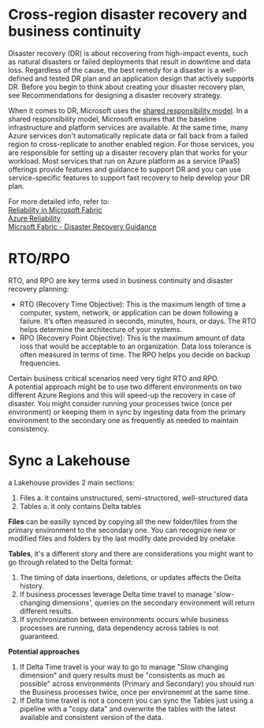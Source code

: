 # Cross-region disaster recovery and business continuity

Disaster recovery (DR) is about recovering from high-impact events, such as natural disasters or failed deployments that result in downtime and data loss. Regardless of the cause, the best remedy for a disaster is a well-defined and tested DR plan and an application design that actively supports DR. Before you begin to think about creating your disaster recovery plan, see Recommendations for designing a disaster recovery strategy.

When it comes to DR, Microsoft uses the [shared responsibility model](https://learn.microsoft.com/en-us/azure/reliability/business-continuity-management-program#shared-responsibility-model). In a shared responsibility model, Microsoft ensures that the baseline infrastructure and platform services are available. At the same time, many Azure services don't automatically replicate data or fall back from a failed region to cross-replicate to another enabled region. For those services, you are responsible for setting up a disaster recovery plan that works for your workload. Most services that run on Azure platform as a service (PaaS) offerings provide features and guidance to support DR and you can use service-specific features to support fast recovery to help develop your DR plan.

For more detailed info, refer to:  </br>
[Reliability in Microsoft Fabric](https://learn.microsoft.com/en-us/azure/reliability/reliability-fabric) </br>
[Azure Reliability](https://learn.microsoft.com/en-us/azure/well-architected/reliability/) </br>
[Micrsoft Fabric - Disaster Recovery Guidance](https://learn.microsoft.com/en-us/fabric/security/experience-specific-guidance?source=recommendations) </br>

# RTO/RPO

RTO, and RPO are key terms used in business continuity and disaster recovery planning:  </br>

 - RTO (Recovery Time Objective): This is the maximum length of time a computer, system, network, or application can be down following a failure. It’s often measured in seconds, minutes, hours, or days. The RTO helps determine the architecture of your systems.  </br>
 - RPO (Recovery Point Objective): This is the maximum amount of data loss that would be acceptable to an organization. Data loss tolerance is often measured in terms of time. The RPO helps you decide on backup frequencies.  </br>

Certain business critical scenarios need very tight RTO and RPO.  </br>
A potential approach might be to use two different environments on two different Azure Regions and this will speed-up the recovery in case of disaster.
You might consider running your processes twice (once per environment) or keeping them in sync by ingesting data from the primary environment to the secondary one as frequently as needed to maintain consistency.


# Sync a Lakehouse

a Lakehouse provides 2 main sections:
1. Files
   a. it contains unstructured, semi-structored, well-structured data
3. Tables
   a. it only contains Delta tables

**Files** can be easilly synced by copying all the new folder/files from the primary environment to the secondary one.
You can recognize new or modified files and folders by the last modify date provided by onelake

**Tables**, it's a different story and there are considerations you might want to go through related to the Delta format:
1. The timing of data insertions, deletions, or updates affects the Delta history.   
3. If business processes leverage Delta time travel to manage 'slow-changing dimensions', queries on the secondary environment will return different results.
4. If synchronization between environments occurs while business processes are running, data dependency across tables is not guaranteed.

**Potential approaches**

1. If Delta Time travel is your way to go to manage "Slow changing dimension" and query results must be "consistents as much as possible" across environments (Primary and Secondary) you should run the Business processes twice, once per environemnt at the same time.
2. If Delta time travel is not a concern you can sync the Tables just using a pipeline with a "copy data" and overwrite the tables with the latest available and consistent version of the data.





